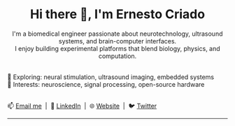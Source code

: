 <h1 align="center">Hi there 👋, I'm Ernesto Criado</h1>

<p align="center">
  I'm a biomedical engineer passionate about neurotechnology, ultrasound systems, and brain-computer interfaces.<br/>
  I enjoy building experimental platforms that blend biology, physics, and computation.<br/><br/>

  🧠 Exploring: neural stimulation, ultrasound imaging, embedded systems<br/>
  🔬 Interests: neuroscience, signal processing, open-source hardware<br/><br/>

  📫 <a href="mailto:youremail@example.com">Email me</a> &nbsp;|&nbsp;
  💼 <a href="https://www.linkedin.com/in/ernestocriado">LinkedIn</a> &nbsp;|&nbsp;
  🌐 <a href="https://ernestocriado.dev">Website</a> &nbsp;|&nbsp;
  🐦 <a href="https://twitter.com/yourhandle">Twitter</a>
</p>


---

<!--

<p align="center">
  <img src="https://github-readme-stats.vercel.app/api?username=ernestocriado&show_icons=true&theme=default" />
</p>
